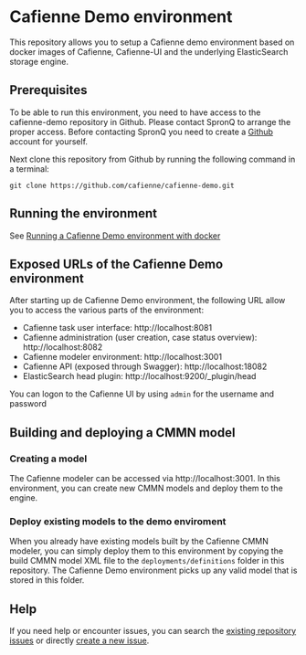 # Cafienne Demo environment

This repository allows you to setup a Cafienne demo environment based on docker images
of Cafienne, Cafienne-UI and the underlying ElasticSearch storage engine.

## Prerequisites

To be able to run this environment, you need to have access to the cafienne-demo repository in Github. Please contact SpronQ to arrange the proper access.
Before contacting SpronQ you need to create a [Github](https://github.com) account for yourself.

Next clone this repository from Github by running the following command in a terminal:

`git clone https://github.com/cafienne/cafienne-demo.git`

## Running the environment

See [Running a Cafienne Demo environment with docker](documentation/docker.md)

## Exposed URLs of the Cafienne Demo environment

After starting up de Cafienne Demo environment, the following URL allow you to access the various parts of the
environment:

- Cafienne task user interface: http://localhost:8081
- Cafienne administration (user creation, case status overview): http://localhost:8082
- Cafienne modeler environment: http://localhost:3001
- Cafienne API (exposed through Swagger): http://localhost:18082
- ElasticSearch head plugin: http://localhost:9200/_plugin/head

You can logon to the Cafienne UI by using `admin` for the username and password

## Building and deploying a CMMN model

### Creating a model
The Cafienne modeler can be accessed via http://localhost:3001.
In this environment, you can create new CMMN models and deploy them to the engine.

### Deploy existing models to the demo enviroment

When you already have existing models built by the Cafienne CMMN modeler, you can simply deploy them to this
environment by copying the build CMMN model XML file to the `deployments/definitions` folder in this repository.
The Cafienne Demo environment picks up any valid model that is stored in this folder.

## Help

If you need help or encounter issues, you can search the [existing repository issues](https://github.com/cafienne/cafienne-demo/issues) or directly [create a new issue](https://github.com/cafienne/cafienne-demo/issues/new).
